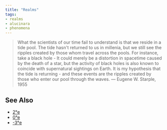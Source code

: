 ```yaml
---
title: "Realms"
tags:
- realms
- alucinara
- phenomena
---
```


> What the scientists of our time fail to understand is that we reside in a tide pool. The tide hasn't returned to us in millenia, but we still see the ripples created by those whom travel across the pools. For instance, take a black hole - It could merely be a distortion in spacetime caused by the death of a star, but the activity of black holes is also known to coincide with supernatural sightings on Earth. It is my hypothesis that the tide is returning - and these events are the ripples created by those who enter our pool through the waves. ― Eugene W. Starple, 1955 

## See Also
- [2°e](private/Z%20content.old/locations/2nd-realm/2nd-realm.md)
- [0°e](private/Z%20content.old/locations/0th-realm.md)
- [-3°e](private/Z%20content.old/locations/-3rd-realm.md)